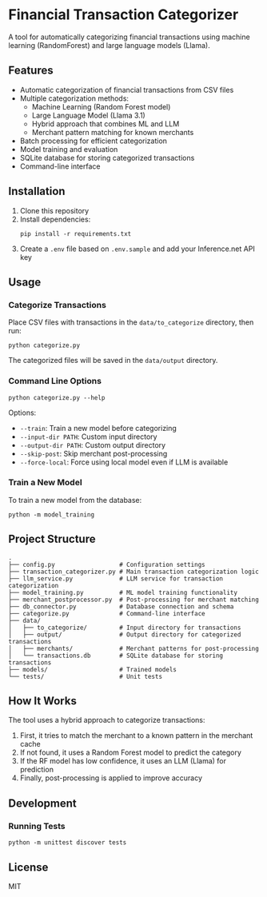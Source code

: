 # Financial Transaction Categorizer

A tool for automatically categorizing financial transactions using machine learning (RandomForest) and large language models (Llama).

## Features

- Automatic categorization of financial transactions from CSV files
- Multiple categorization methods:
  - Machine Learning (Random Forest model)
  - Large Language Model (Llama 3.1)
  - Hybrid approach that combines ML and LLM
  - Merchant pattern matching for known merchants
- Batch processing for efficient categorization
- Model training and evaluation
- SQLite database for storing categorized transactions
- Command-line interface

## Installation

1. Clone this repository
2. Install dependencies:
   ```
   pip install -r requirements.txt
   ```
3. Create a `.env` file based on `.env.sample` and add your Inference.net API key

## Usage

### Categorize Transactions

Place CSV files with transactions in the `data/to_categorize` directory, then run:

```
python categorize.py
```

The categorized files will be saved in the `data/output` directory.

### Command Line Options

```
python categorize.py --help
```

Options:
- `--train`: Train a new model before categorizing
- `--input-dir PATH`: Custom input directory
- `--output-dir PATH`: Custom output directory
- `--skip-post`: Skip merchant post-processing
- `--force-local`: Force using local model even if LLM is available

### Train a New Model

To train a new model from the database:

```
python -m model_training
```

## Project Structure

```
.
├── config.py                  # Configuration settings
├── transaction_categorizer.py # Main transaction categorization logic
├── llm_service.py             # LLM service for transaction categorization
├── model_training.py          # ML model training functionality
├── merchant_postprocessor.py  # Post-processing for merchant matching
├── db_connector.py            # Database connection and schema
├── categorize.py              # Command-line interface
├── data/
│   ├── to_categorize/         # Input directory for transactions
│   ├── output/                # Output directory for categorized transactions
│   ├── merchants/             # Merchant patterns for post-processing
│   └── transactions.db        # SQLite database for storing transactions
├── models/                    # Trained models
└── tests/                     # Unit tests
```

## How It Works

The tool uses a hybrid approach to categorize transactions:

1. First, it tries to match the merchant to a known pattern in the merchant cache
2. If not found, it uses a Random Forest model to predict the category
3. If the RF model has low confidence, it uses an LLM (Llama) for prediction
4. Finally, post-processing is applied to improve accuracy

## Development

### Running Tests

```
python -m unittest discover tests
```

## License

MIT 